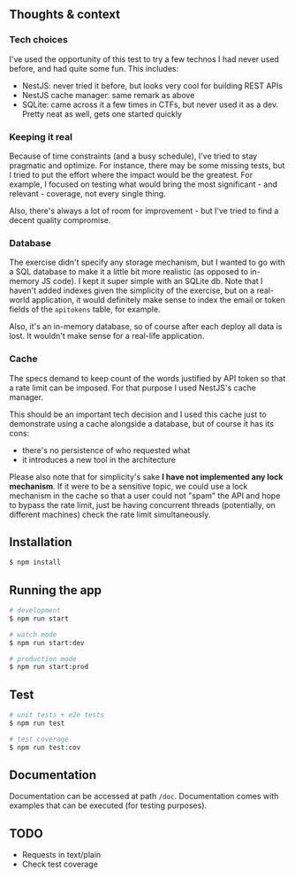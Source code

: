 ## Thoughts & context

### Tech choices

I've used the opportunity of this test to try a few technos I had never used before, and had quite some fun. This includes:
- NestJS: never tried it before, but looks very cool for building REST APIs
- NestJS cache manager: same remark as above
- SQLite: came across it a few times in CTFs, but never used it as a dev. Pretty neat as well, gets one started quickly

### Keeping it real

Because of time constraints (and a busy schedule), I've tried to stay pragmatic and optimize. For instance, there may be some missing tests, but I tried to put the effort where the impact would be the greatest. For example, I focused on testing what would bring the most significant - and relevant - coverage, not every single thing.

Also, there's always a lot of room for improvement - but I've tried to find a decent quality compromise.

### Database

The exercise didn't specify any storage mechanism, but I wanted to go with a SQL database to make it a little bit more realistic (as opposed to in-memory JS code). I kept it super simple with an SQLite db. Note that I haven't added indexes given the simplicity of the exercise, but on a real-world application, it would definitely make sense to index the email or token fields of the `apitokens` table, for example.

Also, it's an in-memory database, so of course after each deploy all data is lost. It wouldn't make sense for a real-life application.

### Cache

The specs demand to keep count of the words justified by API token so that a rate limit can be imposed. For that purpose I used NestJS's cache manager.

This should be an important tech decision and I used this cache just to demonstrate using a cache alongside a database, but of course it has its cons:
- there's no persistence of who requested what
- it introduces a new tool in the architecture

Please also note that for simplicity's sake **I have not implemented any lock mechanism**. If it were to be a sensitive topic, we could use a lock mechanism in the cache so that a user could not "spam" the API and hope to bypass the rate limit, just be having concurrent threads (potentially, on different machines) check the rate limit simultaneously.

## Installation

```bash
$ npm install
```

## Running the app

```bash
# development
$ npm run start

# watch mode
$ npm run start:dev

# production mode
$ npm run start:prod
```

## Test

```bash
# unit tests + e2e tests
$ npm run test

# test coverage
$ npm run test:cov
```

## Documentation

Documentation can be accessed at path `/doc`. Documentation comes with examples that can be executed (for testing purposes).

## TODO

- Requests in text/plain
- Check test coverage